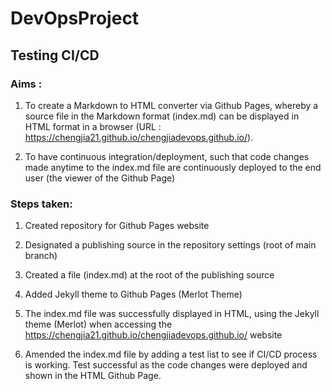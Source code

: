 # DevOpsProject


## Testing CI/CD

### Aims : 

1. To create a Markdown to HTML converter via Github Pages, whereby a source file in the Markdown format (index.md) can be displayed in HTML format in a browser (URL : https://chengjia21.github.io/chengjiadevops.github.io/).

2. To have continuous integration/deployment, such that code changes made anytime to the index.md file are continuously deployed to the end user (the viewer of the Github Page)

### Steps taken:

1) Created repository for Github Pages website

2) Designated a publishing source in the repository settings (root of main branch)

3) Created a file (index.md) at the root of the publishing source

4) Added Jekyll theme to Github Pages (Merlot Theme)

5) The index.md file was successfully displayed in HTML, using the Jekyll theme (Merlot) when accessing the https://chengjia21.github.io/chengjiadevops.github.io/ website

6) Amended the index.md file by adding a test list to see if CI/CD process is working. Test successful as the code changes were deployed and shown in the HTML Github Page.
